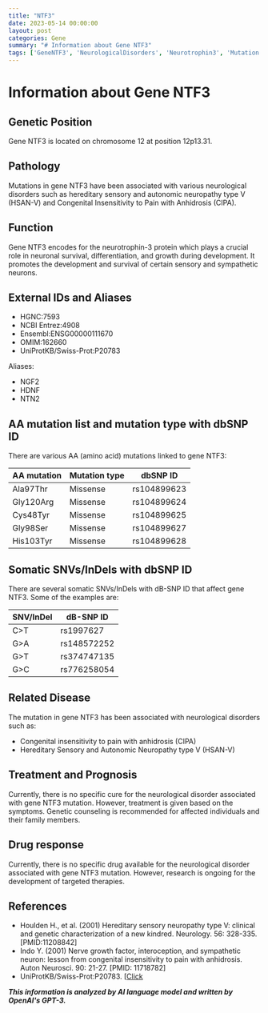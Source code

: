 ```yaml
---
title: "NTF3"
date: 2023-05-14 00:00:00
layout: post
categories: Gene
summary: "# Information about Gene NTF3"
tags: ['GeneNTF3', 'NeurologicalDisorders', 'Neurotrophin3', 'Mutation', 'SomaticSNVs', 'CIPA', 'HSANV', 'TreatmentOptions']
---
```


# Information about Gene NTF3

## Genetic Position

Gene NTF3 is located on chromosome 12 at position 12p13.31.

## Pathology

Mutations in gene NTF3 have been associated with various neurological disorders such as hereditary sensory and autonomic neuropathy type V (HSAN-V) and Congenital Insensitivity to Pain with Anhidrosis (CIPA).

## Function

Gene NTF3 encodes for the neurotrophin-3 protein which plays a crucial role in neuronal survival, differentiation, and growth during development. It promotes the development and survival of certain sensory and sympathetic neurons.

## External IDs and Aliases 

- HGNC:7593
- NCBI Entrez:4908
- Ensembl:ENSG00000111670
- OMIM:162660
- UniProtKB/Swiss-Prot:P20783

Aliases: 
- NGF2
- HDNF
- NTN2

## AA mutation list and mutation type with dbSNP ID

There are various AA (amino acid) mutations linked to gene NTF3:

| AA mutation | Mutation type | dbSNP ID |
| ----------- | ----------- | ----------- |
| Ala97Thr | Missense | rs104899623 |
| Gly120Arg | Missense | rs104899624 |
| Cys48Tyr | Missense | rs104899625 |
| Gly98Ser | Missense | rs104899627 |
| His103Tyr | Missense | rs104899628 |

## Somatic SNVs/InDels with dbSNP ID

There are several somatic SNVs/InDels with dB-SNP ID that affect gene NTF3. Some of the examples are:

| SNV/InDel | dB-SNP ID |
| ----------- | ----------- |
| C>T | rs1997627 |
| G>A | rs148572252 |
| G>T | rs374747135 |
| G>C | rs776258054 |

## Related Disease

The mutation in gene NTF3 has been associated with neurological disorders such as:

- Congenital insensitivity to pain with anhidrosis (CIPA)
- Hereditary Sensory and Autonomic Neuropathy type V (HSAN-V)

## Treatment and Prognosis

Currently, there is no specific cure for the neurological disorder associated with gene NTF3 mutation. However, treatment is given based on the symptoms. Genetic counseling is recommended for affected individuals and their family members.

## Drug response 

Currently, there is no specific drug available for the neurological disorder associated with gene NTF3 mutation. However, research is ongoing for the development of targeted therapies.

## References

- Houlden H., et al. (2001) Hereditary sensory neuropathy type V: clinical and genetic characterization of a new kindred. Neurology. 56: 328-335. [PMID:11208842]
- Indo Y. (2001) Nerve growth factor, interoception, and sympathetic neuron: lesson from congenital insensitivity to pain with anhidrosis. Auton Neurosci. 90: 21-27. [PMID: 11718782]
- UniProtKB/Swiss-Prot:P20783. [[Click](https://www.uniprot.org/uniprot/P20783])

**_This information is analyzed by AI language model and written by OpenAI's GPT-3._**